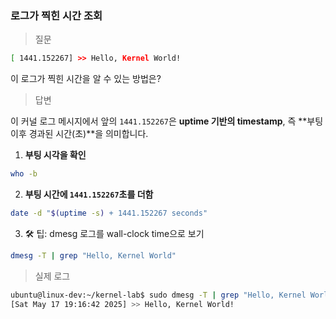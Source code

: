 ### 로그가 찍힌 시간 조회

>질문

```bash
[ 1441.152267] >> Hello, Kernel World!
```
 이 로그가 찍힌 시간을 알 수 있는 방법은?

>답변

이 커널 로그 메시지에서 앞의 `1441.152267`은 **uptime 기반의 timestamp**, 즉 **부팅 이후 경과된 시간(초)**을 의미합니다.

1. **부팅 시각을 확인**
```bash
who -b
```
2. **부팅 시간에 `1441.152267`초를 더함**
```bash
date -d "$(uptime -s) + 1441.152267 seconds"
```
3. 🛠️ 팁: dmesg 로그를 wall-clock time으로 보기
```bash
dmesg -T | grep "Hello, Kernel World"
```

> 실제 로그

```bash
ubuntu@linux-dev:~/kernel-lab$ sudo dmesg -T | grep "Hello, Kernel World"
[Sat May 17 19:16:42 2025] >> Hello, Kernel World!
```

